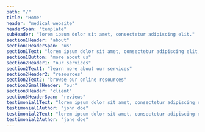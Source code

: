```yaml
---
path: "/"
title: "Home"
header: "medical website"
headerSpan: "template"
subHeader: "lorem ipsum dolor sit amet, consectetur adipiscing elit."
section1Header: "about"
section1HeaderSpan: "us"
section1Text: "lorem ipsum dolor sit amet, consectetur adipiscing elit, sed do eiusmod tempor incididunt ut labore et dolore magna aliqua. Ut enim ad minim veniam, quis nostrud exercitation ullamco laboris nisi ut aliquip ex ea commodo consequat."
section1Button: "more about us"
section2Header1: "our services"
section2Text1: "learn more about our services"
section2Header2: "resources"
section2Text2: "browse our online resources"
section3SmallHeader: "our"
section3Header: "client"
section3HeaderSpan: "reviews"
testimonial1Text: "lorem ipsum dolor sit amet, consectetur adipiscing elit, sed do eiusmod tempor incididunt ut labore et dolore magna aliqua. Ut enim ad minim veniam!"
testimonial1Author: "john doe"
testimonial2Text: "lorem ipsum dolor sit amet, consectetur adipiscing elit, sed do eiusmod tempor incididunt ut labore et dolore magna aliqua. Ut enim ad minim veniam!"
testimonial2Author: "jane doe"
---
```

